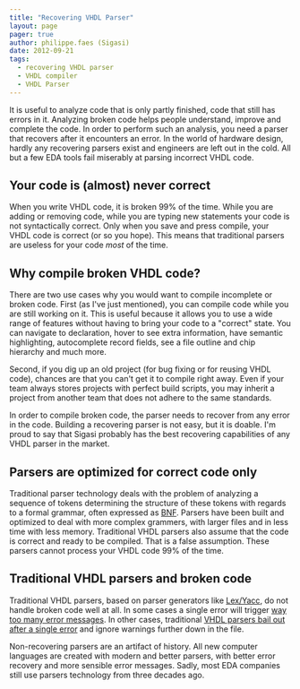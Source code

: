 ```yaml
---
title: "Recovering VHDL Parser"
layout: page 
pager: true
author: philippe.faes (Sigasi)
date: 2012-09-21
tags: 
  - recovering VHDL parser
  - VHDL compiler
  - VHDL Parser
---
```


It is useful to analyze code that is only partly finished, code that still has errors in it. Analyzing broken code helps people understand, improve and complete the code. In order to perform such an analysis, you need a parser that recovers after it encounters an error. In the world of hardware design, hardly any recovering parsers exist and engineers are left out in the cold. All but a few EDA tools fail miserably at parsing incorrect VHDL code.

## Your code is (almost) never correct

When you write VHDL code, it is broken 99% of the time. While you are adding or removing code, while you are typing new statements your code is not syntactically correct. Only when you save and press compile, your VHDL code is correct (or so you hope). This means that traditional parsers are useless for your code _most_ of the time.

## Why compile broken VHDL code?

There are two use cases why you would want to compile incomplete or broken code. First (as I've just mentioned), you can compile code while you are still working on it. This is useful because it allows you to use a wide range of features without having to bring your code to a "correct" state. You can navigate to declaration, hover to see extra information, have semantic highlighting, autocomplete record fields, see a file outline and chip hierarchy and much more. 

Second, if you dig up an old project (for bug fixing or for reusing VHDL code), chances are that you can't get it to compile right away. Even if your team always stores projects with perfect build scripts, you may inherit a project from another team that does not adhere to the same standards. 

In order to compile broken code, the parser needs to recover from any error in the code. Building a recovering parser is not easy, but it is doable. I'm proud to say that Sigasi probably has the best recovering capabilities of any VHDL parser in the market.

## Parsers are optimized for correct code only

Traditional parser technology deals with the problem of analyzing a sequence of tokens determining the structure of these tokens with regards to a formal grammar, often expressed as [BNF](http://en.wikipedia.org/wiki/Backus%E2%80%93Naur_Form). Parsers have been built and optimized to deal with more complex grammers, with larger files and in less time with less memory. Traditional VHDL parsers also assume that the code is correct and ready to be compiled. That is a false assumption. These parsers cannot process your VHDL code 99% of the time. 

## Traditional VHDL parsers and broken code

Traditional VHDL parsers, based on parser generators like [Lex/Yacc](http://nl.wikipedia.org/wiki/Yacc), do not handle broken code well at all. In some cases a single error will trigger [way too many error messages](/tech/one-mistake-one-error-marker.html). In other cases, traditional [VHDL parsers bail out after a single error](/tech/three-mistakes-three-error-markers.html) and ignore warnings further down in the file.

Non-recovering parsers are an artifact of history. All new computer languages are created with modern and better parsers, with better error recovery and more sensible error messages. Sadly, most EDA companies still use parsers technology from three decades ago.
